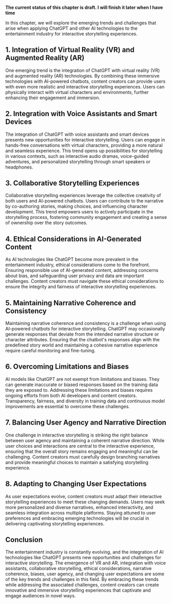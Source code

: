 **The current status of this chapter is draft. I will finish it later when I have time**

In this chapter, we will explore the emerging trends and challenges that arise when applying ChatGPT and other AI technologies to the entertainment industry for interactive storytelling experiences.

**1. Integration of Virtual Reality (VR) and Augmented Reality (AR)**
---------------------------------------------------------------------

One emerging trend is the integration of ChatGPT with virtual reality (VR) and augmented reality (AR) technologies. By combining these immersive technologies with AI-powered chatbots, content creators can provide users with even more realistic and interactive storytelling experiences. Users can physically interact with virtual characters and environments, further enhancing their engagement and immersion.

**2. Integration with Voice Assistants and Smart Devices**
----------------------------------------------------------

The integration of ChatGPT with voice assistants and smart devices presents new opportunities for interactive storytelling. Users can engage in hands-free conversations with virtual characters, providing a more natural and seamless experience. This trend opens up possibilities for storytelling in various contexts, such as interactive audio dramas, voice-guided adventures, and personalized storytelling through smart speakers or headphones.

**3. Collaborative Storytelling Experiences**
---------------------------------------------

Collaborative storytelling experiences leverage the collective creativity of both users and AI-powered chatbots. Users can contribute to the narrative by co-authoring stories, making choices, and influencing character development. This trend empowers users to actively participate in the storytelling process, fostering community engagement and creating a sense of ownership over the story outcomes.

**4. Ethical Considerations in AI-Generated Content**
-----------------------------------------------------

As AI technologies like ChatGPT become more prevalent in the entertainment industry, ethical considerations come to the forefront. Ensuring responsible use of AI-generated content, addressing concerns about bias, and safeguarding user privacy and data are important challenges. Content creators must navigate these ethical considerations to ensure the integrity and fairness of interactive storytelling experiences.

**5. Maintaining Narrative Coherence and Consistency**
------------------------------------------------------

Maintaining narrative coherence and consistency is a challenge when using AI-powered chatbots for interactive storytelling. ChatGPT may occasionally generate responses that deviate from the intended narrative structure or character attributes. Ensuring that the chatbot's responses align with the predefined story world and maintaining a cohesive narrative experience require careful monitoring and fine-tuning.

**6. Overcoming Limitations and Biases**
----------------------------------------

AI models like ChatGPT are not exempt from limitations and biases. They can generate inaccurate or biased responses based on the training data they are exposed to. Addressing these limitations and biases requires ongoing efforts from both AI developers and content creators. Transparency, fairness, and diversity in training data and continuous model improvements are essential to overcome these challenges.

**7. Balancing User Agency and Narrative Direction**
----------------------------------------------------

One challenge in interactive storytelling is striking the right balance between user agency and maintaining a coherent narrative direction. While user choices and interactions are central to the interactive experience, ensuring that the overall story remains engaging and meaningful can be challenging. Content creators must carefully design branching narratives and provide meaningful choices to maintain a satisfying storytelling experience.

**8. Adapting to Changing User Expectations**
---------------------------------------------

As user expectations evolve, content creators must adapt their interactive storytelling experiences to meet these changing demands. Users may seek more personalized and diverse narratives, enhanced interactivity, and seamless integration across multiple platforms. Staying attuned to user preferences and embracing emerging technologies will be crucial in delivering captivating storytelling experiences.

**Conclusion**
--------------

The entertainment industry is constantly evolving, and the integration of AI technologies like ChatGPT presents new opportunities and challenges for interactive storytelling. The emergence of VR and AR, integration with voice assistants, collaborative storytelling, ethical considerations, narrative coherence, biases, user agency, and changing user expectations are some of the key trends and challenges in this field. By embracing these trends while addressing the associated challenges, content creators can create innovative and immersive storytelling experiences that captivate and engage audiences in novel ways.
